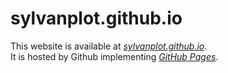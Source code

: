 # sylvanplot.github.io

This website is available at *[sylvanplot.github.io](https://sylvanplot.github.io)*.  
It is hosted by Github implementing *[GitHub Pages](https://pages.github.com)*.
